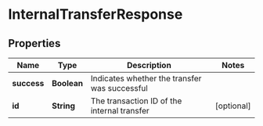 

# InternalTransferResponse


## Properties

| Name | Type | Description | Notes |
|------------ | ------------- | ------------- | -------------|
|**success** | **Boolean** | Indicates whether the transfer was successful |  |
|**id** | **String** | The transaction ID of the internal transfer |  [optional] |



